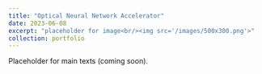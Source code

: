 ```yaml
---
title: "Optical Neural Network Accelerator"
date: 2023-06-08
excerpt: "placeholder for image<br/><img src='/images/500x300.png'>"
collection: portfolio
---
```


Placeholder for main texts (coming soon).

